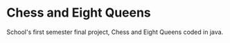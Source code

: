 # Chess and Eight Queens
School's first semester final project, Chess and Eight Queens coded in java.
